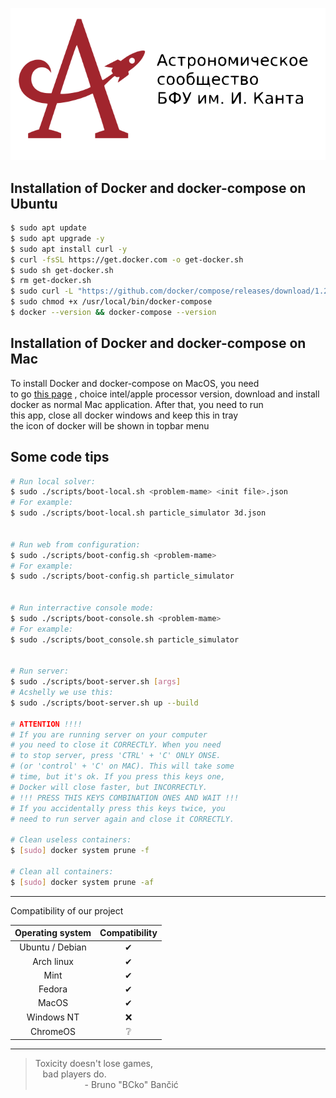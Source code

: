 <p align="center"><a href="https://astromodel.ru"><img alt="Astromodel" src="./configurator/static/images/logo.svg"></a></p>

## Installation of Docker and docker-compose on Ubuntu ##

```bash
$ sudo apt update
$ sudo apt upgrade -y
$ sudo apt install curl -y
$ curl -fsSL https://get.docker.com -o get-docker.sh
$ sudo sh get-docker.sh
$ rm get-docker.sh
$ sudo curl -L "https://github.com/docker/compose/releases/download/1.29.2/docker-compose-$(uname -s)-$(uname -m)" -o /usr/local/bin/docker-compose
$ sudo chmod +x /usr/local/bin/docker-compose
$ docker --version && docker-compose --version
```
## Installation of Docker and docker-compose on Mac ##
To install Docker and docker-compose on MacOS, you need<br>
to go [this page](https://docs.docker.com/docker-for-mac/install/)
, choice intel/apple processor version, download and install<br>
docker as normal Mac application. After that, you need to run<br>
this app, close all docker windows and keep this in tray<br>
the icon of docker will be shown in topbar menu<br>

## Some code tips ##

```bash
# Run local solver:
$ sudo ./scripts/boot-local.sh <problem-mame> <init file>.json
# For example:
$ sudo ./scripts/boot-local.sh particle_simulator 3d.json


# Run web from configuration:
$ sudo ./scripts/boot-config.sh <problem-mame>
# For example:
$ sudo ./scripts/boot-config.sh particle_simulator


# Run interractive console mode:
$ sudo ./scripts/boot-console.sh <problem-mame>
# For example:
$ sudo ./scripts/boot_console.sh particle_simulator


# Run server:
$ sudo ./scripts/boot-server.sh [args]
# Acshelly we use this:
$ sudo ./scripts/boot-server.sh up --build

# ATTENTION !!!!
# If you are running server on your computer
# you need to close it CORRECTLY. When you need
# to stop server, press 'CTRL' + 'C' ONLY ONSE.
# (or 'control' + 'C' on MAC). This will take some
# time, but it's ok. If you press this keys one,
# Docker will close faster, but INCORRECTLY.
# !!! PRESS THIS KEYS COMBINATION ONES AND WAIT !!!
# If you accidentally press this keys twice, you
# need to run server again and close it CORRECTLY.

# Clean useless containers:
$ [sudo] docker system prune -f

# Clean all containers:
$ [sudo] docker system prune -af
```


-----------------------------------------

Compatibility of our project

| **Operating system** | **Compatibility** |
|:--------------------:|:-----------------:|
|    Ubuntu / Debian   |          ✔       |
|      Arch linux      |          ✔       |
|         Mint         |          ✔       |
|        Fedora        |          ✔       |
|         MacOS        |          ✔       |
|      Windows NT      |          ❌       |
|       ChromeOS       |          ❔       |

-----------------------------------------

> Toxicity doesn't lose games, <br>
> &nbsp;&nbsp;&nbsp;bad players do. <br>
> &nbsp;&nbsp;&nbsp;&nbsp;&nbsp;&nbsp;&nbsp;&nbsp;&nbsp;&nbsp;&nbsp;&nbsp;&nbsp;&nbsp;&nbsp;&nbsp;&nbsp;&nbsp;&nbsp;&nbsp;\- Bruno "BCko" Bančić
